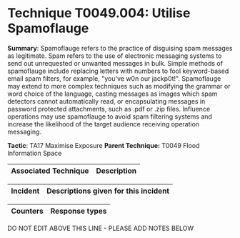 # Technique T0049.004: Utilise Spamoflauge

**Summary**: Spamoflauge refers to the practice of disguising spam messages as legitimate. Spam refers to the use of electronic messaging systems to send out unrequested or unwanted messages in bulk. Simple methods of spamoflauge include replacing letters with numbers to fool keyword-based email spam filters, for example, "you've w0n our jackp0t!". Spamoflauge may extend to more complex techniques such as modifying the grammar or word choice of the language, casting messages as images which spam detectors cannot automatically read, or encapsulating messages in password protected attachments, such as .pdf or .zip files. Influence operations may use spamoflauge to avoid spam filtering systems and increase the likelihood of the target audience receiving operation messaging.

**Tactic**: TA17 Maximise Exposure            **Parent Technique:** T0049 Flood Information Space


| Associated Technique | Description |
| --------- | ------------------------- |



| Incident | Descriptions given for this incident |
| -------- | -------------------- |



| Counters | Response types |
| -------- | -------------- |


DO NOT EDIT ABOVE THIS LINE - PLEASE ADD NOTES BELOW